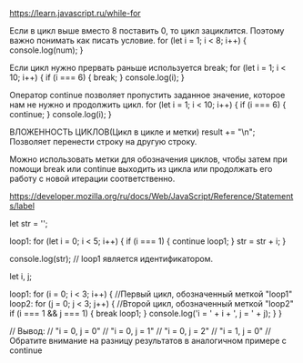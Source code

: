 https://learn.javascript.ru/while-for

Если в цикл выше вместо 8 поставить 0, то цикл зациклится. Поэтому важно понимать как писать условие.
for (let i = 1; i < 8; i++) {
  console.log(num);
}

Если цикл нужно прервать раньше используется break;
for (let i = 1; i < 10; i++) {
  if (i === 6) {
    break;
  }
  console.log(i);
}

Оператор continue позволяет пропустить заданное значение, которое нам не нужно и продолжить цикл.
for (let i = 1; i < 10; i++) {
  if (i === 6) {
    continue;
  }
  console.log(i);
}

ВЛОЖЕННОСТЬ ЦИКЛОВ(Цикл в цикле и метки)
result += "\n";
Позволяет перенести строку на другую строку.

 Можно использовать метки для обозначения циклов, чтобы затем при помощи break или continue выходить из цикла или продолжать его работу с новой итерации соответственно.

https://developer.mozilla.org/ru/docs/Web/JavaScript/Reference/Statements/label

let str = '';

loop1:
for (let i = 0; i < 5; i++) {
  if (i === 1) {
    continue loop1;
  }
  str = str + i;
}

console.log(str);
// loop1 является идентификатором.

let i, j;

loop1:
for (i = 0; i < 3; i++) {      //Первый цикл, обозначенный меткой "loop1"
   loop2:
   for (j = 0; j < 3; j++) {   //Второй цикл, обозначенный меткой "loop2"
      if (i === 1 && j === 1) {
         break loop1;
      }
      console.log('i = ' + i + ', j = ' + j);
   }
}

// Вывод:
//   "i = 0, j = 0"
//   "i = 0, j = 1"
//   "i = 0, j = 2"
//   "i = 1, j = 0"
// Обратите внимание на разницу результатов в аналогичном примере с continue